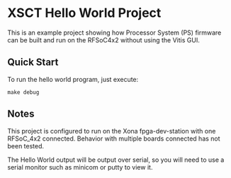 # XSCT Hello World Project
This is an example project showing how Processor System (PS) firmware can be built and run on the RFSoC4x2 without using the Vitis GUI.

## Quick Start
To run the hello world program, just execute:

```make debug```

## Notes
This project is configured to run on the Xona fpga-dev-station with one RFSoC_4x2 connected. Behavior with multiple boards connected has not been tested.

The Hello World output will be output over serial, so you will need to use a serial monitor such as minicom or putty to view it.